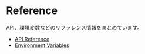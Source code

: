 # Reference

API、環境変数などのリファレンス情報をまとめています。

- [API Reference](api.md)
- [Environment Variables](environment.md)

